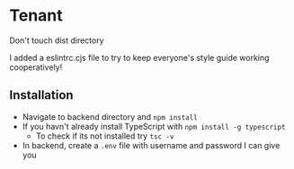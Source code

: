 # Tenant

Don't touch dist directory

I added a eslintrc.cjs file to try to keep everyone's style guide working cooperatively!

## Installation
- Navigate to backend directory and `npm install`
- If you havn't already install TypeScript with `npm install -g typescript`
  - To check if its not installed try `tsc -v`
- In backend, create a `.env` file with username and password I can give you
